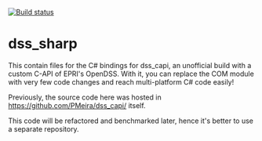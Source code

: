[![Build status](https://ci.appveyor.com/api/projects/status/70wbkj1j4s8us30e/branch/master?svg=true)](https://ci.appveyor.com/project/PMeira/dss-sharp/branch/master)

# dss_sharp

This contain files for the C# bindings for dss_capi, an unofficial build with a custom C-API of EPRI's OpenDSS. With it, you can replace the COM module with very few code changes and reach multi-platform C# code easily!

Previously, the source code here was hosted in https://github.com/PMeira/dss_capi/ itself. 

This code will be refactored and benchmarked later, hence it's better to use a separate repository.
